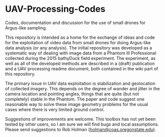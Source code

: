 # UAV-Processing-Codes
Codes, documentation and discussion for the use of small drones for Argus-like sampling.

This repository is intended as a home for the exchange of ideas and code for the exploitation of video data from small drones for doing Argus-like data analysis (or any analysis). The initial repository was developed as a systematic way of dealing with image data from a Phantom III Professional collected during the 2015 bathyDuck field experiment. The experiment, as well as all of the developed methods are described in a (draft) publication and a UAV processing readme document, both contained in the wiki part of this repository.

The primary issue in UAV data exploitation is stabilization and geolocation of collected imagery. This depends on the degree of wander and jitter in the camera location and pointing angles, things that are quite (but not completely) stable in the Phantom. The paper and code suggest one reasonable way to solve these image geometry problems for the usual cases where there is very limited ground control.

Suggestions of improvements are welcome. This toolbox has not yet been tested by other users, so I am sure we will find bugs and local assumptions. Please send suggestions to Rob Holman (holman@coas.oregonstate.edu).
